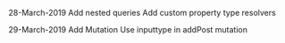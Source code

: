 28-March-2019
Add nested queries
Add custom property type resolvers

29-March-2019
Add Mutation
Use inputtype in addPost mutation